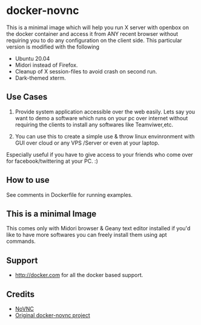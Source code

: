 docker-novnc
============

This is a minimal image which will help you run X server with openbox on the docker container and access it from ANY recent browser without requiring you to do any configuration on the client side.
This particular version is modified with the following
* Ubuntu 20.04
* Midori instead of Firefox.
* Cleanup of X session-files to avoid crash on second run.
* Dark-themed xterm.

## Use Cases

1. Provide system application accessible over the web easily. Lets say you want to demo a software which runs on your pc over internet without requiring the clients to install any softwares like Teamviwer,etc.

2. You can use this to create a simple use & throw linux envinronment with GUI over cloud or any VPS /Server or even at your laptop. 

Especially useful if you have to give access to your friends who come over for facebook/twittering at your PC. :)

## How to use

See comments in Dockerfile for running examples.

## This is a minimal Image

This comes only with Midori browser & Geany text editor installed if you'd like to have more softwares you can freely install them using
apt commands.

## Support

* http://docker.com for all the docker based support.


## Credits

* [NoVNC](http://kanaka.github.io/noVNC/)
* [Original docker-novnc project](https://github.com/paimpozhil/docker-novnc)
